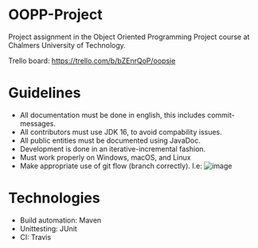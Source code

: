 # OOPP-Project
Project assignment in the Object Oriented Programming Project course at Chalmers University of Technology.

Trello board: https://trello.com/b/bZEnrQoP/oopsie

# Guidelines
- All documentation must be done in english, this includes commit-messages.
- All contributors must use JDK 16, to avoid compability issues.
- All public entities must be documented using JavaDoc.
- Development is done in an iterative-incremental fashion.
- Must work properly on Windows, macOS, and Linux
- Make appropriate use of git flow (branch correctly). I.e:
![image](https://user-images.githubusercontent.com/39124630/131368774-e21192f3-2708-45ba-a5bf-7a5c4f05d19a.png)


# Technologies
- Build automation: Maven
- Unittesting: JUnit
- CI: Travis
